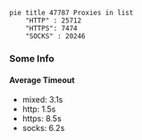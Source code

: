 
```mermaid
pie title 47787 Proxies in list
    "HTTP" : 25712
    "HTTPS": 7474
    "SOCKS" : 20246
```

### Some Info
#### Average Timeout

- mixed: 3.1s
- http: 1.5s
- https: 8.5s
- socks: 6.2s